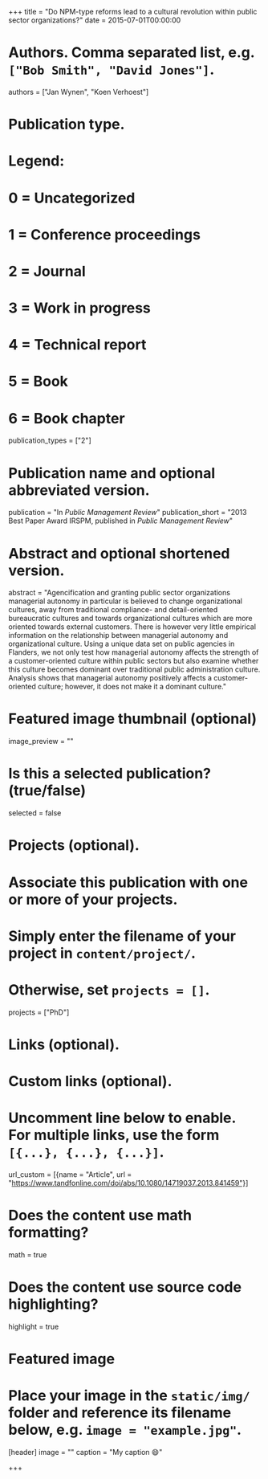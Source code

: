 +++
title = "Do NPM-type reforms lead to a cultural revolution within public sector organizations?"
date = 2015-07-01T00:00:00

# Authors. Comma separated list, e.g. `["Bob Smith", "David Jones"]`.
authors = ["Jan Wynen", "Koen Verhoest"]

# Publication type.
# Legend:
# 0 = Uncategorized
# 1 = Conference proceedings
# 2 = Journal
# 3 = Work in progress
# 4 = Technical report
# 5 = Book
# 6 = Book chapter
publication_types = ["2"]

# Publication name and optional abbreviated version.
publication = "In *Public Management Review*"
publication_short = "2013 Best Paper Award IRSPM, published in *Public Management Review*"

# Abstract and optional shortened version.
abstract = "Agencification and granting public sector organizations managerial autonomy in particular is believed to change organizational cultures, away from traditional compliance- and detail-oriented bureaucratic cultures and towards organizational cultures which are more oriented towards external customers. There is however very little empirical information on the relationship between managerial autonomy and organizational culture. Using a unique data set on public agencies in Flanders, we not only test how managerial autonomy affects the strength of a customer-oriented culture within public sectors but also examine whether this culture becomes dominant over traditional public administration culture. Analysis shows that managerial autonomy positively affects a customer-oriented culture; however, it does not make it a dominant culture."

# Featured image thumbnail (optional)
image_preview = ""

# Is this a selected publication? (true/false)
selected = false

# Projects (optional).
#   Associate this publication with one or more of your projects.
#   Simply enter the filename of your project in `content/project/`.
#   Otherwise, set `projects = []`.
projects = ["PhD"]

# Links (optional).


# Custom links (optional).
#   Uncomment line below to enable. For multiple links, use the form `[{...}, {...}, {...}]`.
url_custom = [{name = "Article", url = "https://www.tandfonline.com/doi/abs/10.1080/14719037.2013.841459"}]

# Does the content use math formatting?
math = true

# Does the content use source code highlighting?
highlight = true

# Featured image
# Place your image in the `static/img/` folder and reference its filename below, e.g. `image = "example.jpg"`.
[header]
image = ""
caption = "My caption :smile:"

+++


